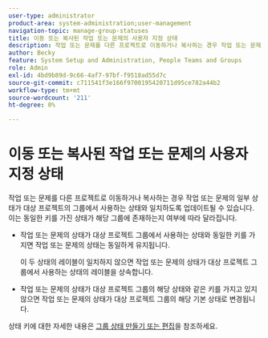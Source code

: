 ```yaml
---
user-type: administrator
product-area: system-administration;user-management
navigation-topic: manage-group-statuses
title: 이동 또는 복사된 작업 또는 문제의 사용자 지정 상태
description: 작업 또는 문제를 다른 프로젝트로 이동하거나 복사하는 경우 작업 또는 문제의 일부 상태가 대상 프로젝트의 그룹에서 사용하는 상태와 일치하도록 업데이트될 수 있습니다.
author: Becky
feature: System Setup and Administration, People Teams and Groups
role: Admin
exl-id: 4bd9b89d-9c66-4af7-97bf-f9518ad55d7c
source-git-commit: c711541f3e166f9700195420711d95ce782a44b2
workflow-type: tm+mt
source-wordcount: '211'
ht-degree: 0%

---
```


# 이동 또는 복사된 작업 또는 문제의 사용자 지정 상태

작업 또는 문제를 다른 프로젝트로 이동하거나 복사하는 경우 작업 또는 문제의 일부 상태가 대상 프로젝트의 그룹에서 사용하는 상태와 일치하도록 업데이트될 수 있습니다. 이는 동일한 키를 가진 상태가 해당 그룹에 존재하는지 여부에 따라 달라집니다.

* 작업 또는 문제의 상태가 대상 프로젝트 그룹에서 사용하는 상태와 동일한 키를 가지면 작업 또는 문제의 상태는 동일하게 유지됩니다.

  이 두 상태의 레이블이 일치하지 않으면 작업 또는 문제의 상태가 대상 프로젝트 그룹에서 사용하는 상태의 레이블을 상속합니다.

* 작업 또는 문제의 상태가 대상 프로젝트 그룹의 해당 상태와 같은 키를 가지고 있지 않으면 작업 또는 문제의 상태가 대상 프로젝트 그룹의 해당 기본 상태로 변경됩니다.

상태 키에 대한 자세한 내용은 [그룹 상태 만들기 또는 편집](../../../administration-and-setup/manage-groups/manage-group-statuses/create-or-edit-a-group-status.md)을 참조하세요.
